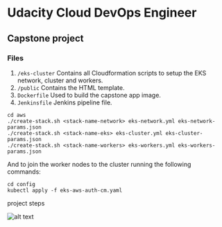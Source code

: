 # Udacity Cloud DevOps Engineer
## Capstone project

### Files
1. `/eks-cluster` Contains all Cloudformation scripts to setup the EKS network, cluster and workers.
2. `/public` Contains the HTML template.
3. `Dockerfile` Used to build the capstone app image.
4. `Jenkinsfile` Jenkins pipeline file.

```
cd aws
./create-stack.sh <stack-name-network> eks-network.yml eks-network-params.json
./create-stack.sh <stack-name-eks> eks-cluster.yml eks-cluster-params.json
./create-stack.sh <stack-name-workers> eks-workers.yml eks-workers-params.json
```

And  to join the worker nodes to the cluster running the following commands:

```
cd config
kubectl apply -f eks-aws-auth-cm.yaml
```

project steps

![alt text](http://url/to/Project.png)
